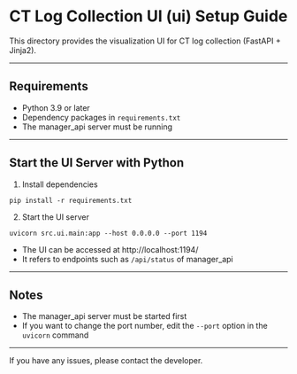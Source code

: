 # CT Log Collection UI (ui) Setup Guide

This directory provides the visualization UI for CT log collection (FastAPI + Jinja2).

---

## Requirements
- Python 3.9 or later
- Dependency packages in `requirements.txt`
- The manager_api server must be running

---

## Start the UI Server with Python

1. Install dependencies

```
pip install -r requirements.txt
```

2. Start the UI server

```
uvicorn src.ui.main:app --host 0.0.0.0 --port 1194
```

- The UI can be accessed at http://localhost:1194/
- It refers to endpoints such as `/api/status` of manager_api

---

## Notes
- The manager_api server must be started first
- If you want to change the port number, edit the `--port` option in the `uvicorn` command

---

If you have any issues, please contact the developer.
